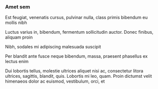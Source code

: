 ### Amet sem

Est feugiat, venenatis cursus, pulvinar nulla, class primis bibendum eu mollis nibh

Luctus varius in, bibendum, fermentum sollicitudin auctor. Donec finibus, aliquam proin

Nibh, sodales mi adipiscing malesuada suscipit

Per blandit ante fusce neque bibendum, massa, praesent phasellus ex lectus enim

Dui lobortis tellus, molestie ultrices aliquet nisi ac, consectetur litora ultrices, sagittis, blandit, quis. Lobortis mi leo, quam. Proin dictumst velit himenaeos dolor ac euismod, vestibulum, orci, et


